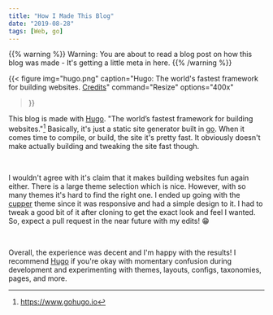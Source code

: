 ```yaml
---
title: "How I Made This Blog"
date: "2019-08-28"
tags: [Web, go]
---
```


{{% warning %}}
Warning: You are about to read a blog post on how this blog was made - It's
getting a little meta in here.
{{% /warning %}}

{{< figure
img="hugo.png"
caption="Hugo: The world's fastest framework for building websites. [Credits](https://gohugo.io/)"
command="Resize" 
options="400x"
>}}

This blog is made with [Hugo][hugo]. "The world’s fastest framework
for building websites."[^1] Basically, it's just a static site generator built
in [go][go]. When it comes time to compile, or build, the site it's pretty
fast. It obviously doesn't make actually building and tweaking the site fast
though.

<br>

I wouldn't agree with it's claim that it makes building websites fun again
either. There is a large theme selection which is nice. However, with so many
themes it's hard to find the right one. I ended up going with the
[cupper][cupper] theme since it was responsive and had a simple design to it.
I had to tweak a good bit of it after cloning to get the exact look and feel I
wanted. So, expect a pull request in the near future with my edits! 😁

<br>

Overall, the experience was decent and I'm happy with the results! I recommend
[Hugo][hugo] if you're okay with momentary confusion during development and
experimenting with themes, layouts, configs, taxonomies, pages, and more.

[^1]: https://www.gohugo.io

[hugo]: https://www.gohugo.io
[go]: https://www.golang.org
[cupper]: https://themes.gohugo.io/cupper-hugo-theme/

